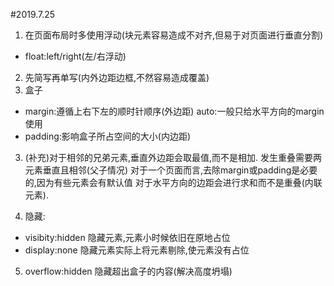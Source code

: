 #2019.7.25
1. 在页面布局时多使用浮动(块元素容易造成不对齐,但易于对页面进行垂直分割)
- float:left/right(左/右浮动)
2. 先简写再单写(内外边距边框,不然容易造成覆盖)
3. 盒子
- margin:遵循上右下左的顺时针顺序(外边距)
auto:一般只给水平方向的margin使用
- padding:影响盒子所占空间的大小(内边距)
3. (补充)对于相邻的兄弟元素,垂直外边距会取最值,而不是相加.
发生重叠需要两元素垂直且相邻(父子情况)
对于一个页面而言,去除margin或padding是必要的,因为有些元素会有默认值
对于水平方向的边距会进行求和而不是重叠(内联元素).

4. 隐藏:
- visibity:hidden 隐藏元素,元素小时候依旧在原地占位
- display:none  隐藏元素实际上将元素剔除,使元素没有占位
5. overflow:hidden  隐藏超出盒子的内容(解决高度坍塌)
